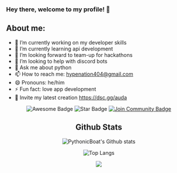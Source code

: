### Hey there, welcome to my profile! 👋

## About me:

- 🔭 I’m currently working on my developer skills
- 🌱 I’m currently learning api development
- 👯 I’m looking forward to team-up for hackathons
- :handshake: I’m looking to help with discord bots
- 💬 Ask me about python 
- 📫 How to reach me: hypenation404@gmail.com
- 😄 Pronouns: he/him
- ⚡ Fun fact: love app development
- :robot: Invite my latest creation https://dsc.gg/auda

<div align="center">
<img src="https://cdn.rawgit.com/sindresorhus/awesome/d7305f38d29fed78fa85652e3a63e154dd8e8829/media/badge.svg" alt="Awesome Badge"/>
<img src="https://img.shields.io/static/v1?label=%F0%9F%8C%9F&message=If%20Useful&style=style=flat&color=BC4E99" alt="Star Badge"/>
<a href="https://dsc.gg/auda-dev"><img src="https://img.shields.io/discord/775610059786158111.svg?style=flat&label=Join%20Community&color=7289DA" alt="Join Community Badge"/></a>
  
## Github Stats

![PythonicBoat's Github stats](https://github-readme-stats.vercel.app/api?username=PythonicBoat&show_icons=true&theme=dark)

![Top Langs](https://github-readme-stats.vercel.app/api/top-langs/?username=PythonicBoat)

![](https://komarev.com/ghpvc/?username=PythonicBoat)
